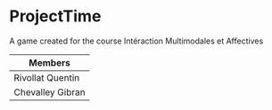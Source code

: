 # ProjectTime
A game created for the course Intéraction Multimodales et Affectives

|Members|
|-------|
|Rivollat Quentin|
|Chevalley Gibran|
